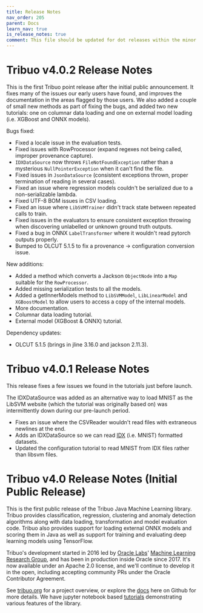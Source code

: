 ```yaml
---
title: Release Notes
nav_order: 205
parent: Docs
learn_nav: true
is_release_notes: true
comment: This file should be updated for dot releases within the minor version.
---
```

# Tribuo v4.0.2 Release Notes

This is the first Tribuo point release after the initial public announcement.
It fixes many of the issues our early users have found, and improves the
documentation in the areas flagged by those users. We also added a couple of
small new methods as part of fixing the bugs, and added two new tutorials: one
on columnar data loading and one on external model loading (i.e. XGBoost and
ONNX models).

Bugs fixed:
- Fixed a locale issue in the evaluation tests.
- Fixed issues with RowProcessor (expand regexes not being called, improper provenance capture).
- `IDXDataSource` now throws `FileNotFoundException` rather than a mysterious `NullPointerException` when it can't find the file.
- Fixed issues in `JsonDataSource` (consistent exceptions thrown, proper termination of reading in several cases).
- Fixed an issue where regression models couldn't be serialized due to a non-serializable lambda.
- Fixed UTF-8 BOM issues in CSV loading.
- Fixed an issue where `LibSVMTrainer` didn't track state between repeated calls to train.
- Fixed issues in the evaluators to ensure consistent exception throwing when discovering unlabelled or unknown ground truth outputs.
- Fixed a bug in ONNX `LabelTransformer` where it wouldn't read pytorch outputs properly.
- Bumped to OLCUT 5.1.5 to fix a provenance -> configuration conversion issue.

New additions:
- Added a method which converts a Jackson `ObjectNode` into a `Map` suitable for the `RowProcessor`.
- Added missing serialization tests to all the models.
- Added a getInnerModels method to `LibSVMModel`, `LibLinearModel` and `XGBoostModel` to allow users to access a copy of the internal models.
- More documentation.
- Columnar data loading tutorial.
- External model (XGBoost & ONNX) tutorial.

Dependency updates:
- OLCUT 5.1.5 (brings in jline 3.16.0 and jackson 2.11.3).

# Tribuo v4.0.1 Release Notes

This release fixes a few issues we found in the tutorials just before launch.

The IDXDataSource was added as an alternative way to load MNIST as the LibSVM
website (which the tutorial was originally based on) was intermittently down
during our pre-launch period.

- Fixes an issue where the CSVReader wouldn't read files with extraneous newlines at the end.
- Adds an IDXDataSource so we can read [IDX](http://yann.lecun.com/exdb/mnist/) (i.e. MNIST) formatted datasets.
- Updated the configuration tutorial to read MNIST from IDX files rather than libsvm files.

# Tribuo v4.0 Release Notes (Initial Public Release)

This is the first public release of the Tribuo Java Machine Learning library.
Tribuo provides classification, regression, clustering and anomaly detection
algorithms along with data loading, transformation and model evaluation code.
Tribuo also provides support for loading external ONNX models and scoring them
in Java as well as support for training and evaluating deep learning models
using TensorFlow.

Tribuo's development started in 2016 led by [Oracle
Labs](https://labs.oracle.com)' [Machine Learning Research
Group](https://labs.oracle.com/pls/apex/f?p=94065:12:3439018808834:7), and has
been in production inside Oracle since 2017. It's now available under an Apache
2.0 license, and we'll continue to develop it in the open, including accepting
community PRs under the Oracle Contributor Agreement.

See [tribuo.org](https://tribuo.org) for a project overview, or explore the
[docs](https://github.com/oracle/tribuo/tree/main/docs) here on Github for more
details. We have jupyter notebook based
[tutorials](https://github.com/oracle/tribuo/tree/main/tutorials) demonstrating
various features of the library.
